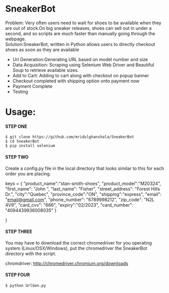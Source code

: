 <h1><a id="SneakerBot_0"></a>SneakerBot</h1>
<p>Problem: Very often users need to wait for shoes to be available when they are out of stock.On big sneaker releases, shoes can sell out in under a second, and so scripts are much faster than manually going through the webpage.<br>
Solution:SneakerBot, written in Python allows users to directly checkout shoes as soon as they are available</p>
<ul>
<li>Url Generation:Generating URL based on model number and size</li>
<li>Data Acquisition: Scraping using Selenium Web Driver and Beautiful Soup to retrieve available sizes.</li>
<li>Add to Cart: Adding to cart along with checkout on popup banner</li>
<li>Checkout completed with shipping option onto payment now</li>
<li>Payment Complete</li>
<li>Testing</li>
</ul>

# Usage:

#### STEP ONE
```
$ git clone https://github.com/mridulghanshala/SneakerBot
$ cd SneakerBot
$ pip install selenium 
```

#### STEP TWO
Create a config.py file in the local directory that looks similar to this for each order you are placing.

keys = {
    "product_name":"stan-smith-shoes",
    "product_model":"M20324",
    "first_name": "John ",
    "last_name": "Fisher",
    "street_address": "Forest Hills Dr.",
    "city":"Quebec",
    "province_code":"ON",
    "shipping":"express",
    "email": "email@gmail.com",
    "phone_number": "6789998212",
    "zip_code": "N2L 4V9",
    "card_cvv": "666",
    "expiry":"02/2023",
    "card_number": "4094439936008035"
}

}

#### STEP THREE
You may have to download the correct chromedriver for you operating system (Linux/OSX/Windows), put the chromedriver the SneakerBot directory with the script.

chromdriver: http://chromedriver.chromium.org/downloads

#### STEP FOUR
```
$ python UrlGen.py
```

